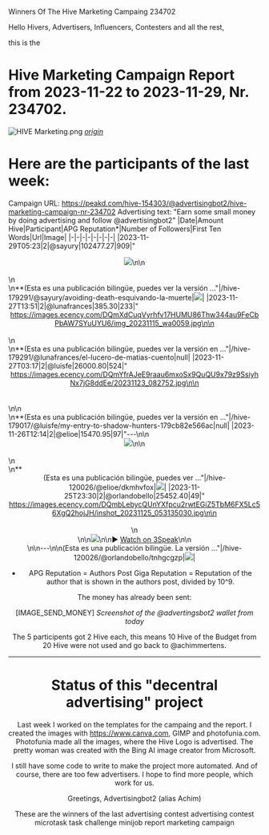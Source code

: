 Winners Of The Hive Marketing Campaing 234702

Hello Hivers, Advertisers, Influencers, Contesters and all the rest,

this is the
# Hive Marketing Campaign Report from 2023-11-22 to 2023-11-29, Nr. 234702.
![HIVE Marketing.png](https://files.peakd.com/file/peakd-hive/achimmertens/AKqchzabeuVfZ4Dio3CipS4qSJMBALn2bcSRbCxWziyEqTSacinMkaF6h3jk4as.png)
*[origin](https://photofunia.com/)*

# Here are the participants of the last week:
Campaign URL: https://peakd.com/hive-154303/@advertisingbot2/hive-marketing-campaign-nr-234702
Advertising text: "Earn some small money by doing advertising and follow @advertisingbot2"
|Date|Amount Hive|Participant|APG Reputation*|Number of Followers|First Ten Words|Url|Image|
|-|-|-|-|-|-|-|-|
|2023-11-29T05:23|2|@sayury|102477.27|909|"<center> ![](https://images.ecency.com/DQmPMMCGoj9ADyeswkpPjmwnEgqtK6RK1zSpi1RMptgNDr3/inshot_20231129_005122845.jpg)\n\n</center><br>\n<br>\n**(Esta es una publicación bilingüe, puedes ver la versión ..."|/hive-179291/@sayury/avoiding-death-esquivando-la-muerte|![](https://images.ecency.com/DQmPMMCGoj9ADyeswkpPjmwnEgqtK6RK1zSpi1RMptgNDr3/inshot_20231129_005122845.jpg)|
|2023-11-27T13:51|2|@lunafrances|385.30|233|"<center>https://images.ecency.com/DQmXdCuqVyrhfv17HUMU86Thw344au9FeCbPbAW7SYuUYU6/img_20231115_wa0059.jpg\n\n</center><br>\n<br>\n**(Esta es una publicación bilingüe, puedes ver la versión en ..."|/hive-179291/@lunafrances/el-lucero-de-matias-cuento|null|
|2023-11-27T03:17|2|@luisfe|26000.80|524|"<center>https://images.ecency.com/DQmYfrAJeE9raau6mxoSx9QuQU9x79z9SsiyhNx7jG8ddEe/20231123_082752.jpg\n\n</center><br><br>\n\n<br>\n**(Esta es una publicación bilingüe, puedes ver la versión en ..."|/hive-179017/@luisfe/my-entry-to-shadow-hunters-179cb82e566ac|null|
|2023-11-26T12:14|2|@elioe|15470.95|97|"---\n\n<center>![](https://images.ecency.com/DQmZJzTmoWUTBa29isgAmGujWZz6hjk8uLev6qxNxsvTTWL/inshot_20231126_062330918.jpg)\n\n </center><br>\n<br>\n** <center> (Esta es una publicación bilingüe, puedes ver ..."|/hive-120026/@elioe/dkmhvfox|![](https://images.ecency.com/DQmZJzTmoWUTBa29isgAmGujWZz6hjk8uLev6qxNxsvTTWL/inshot_20231126_062330918.jpg)|
|2023-11-25T23:30|2|@orlandobello|25452.40|49|"<center>https://images.ecency.com/DQmbLebycQUnYXfpcu2rwtEGiZ5TbM6FX5Lc56XgQ2hojJH/inshot_20231125_053135030.jpg\n\n</center><br>\n<center>\n\n[![](https://ipfs-3speak.b-cdn.net/ipfs/bafybeibwsu2wgzmeyqfxdn5zzsqfw4kkqmda7gx2hop2sdhtnajeasozxm/)](https://3speak.tv/watch?v=orlandobello/tnhgcgzp)\n\n▶️ [Watch on 3Speak](https://3speak.tv/watch?v=orlandobello/tnhgcgzp)\n\n</center>\n\n---\n\n(Esta es una publicación bilingüe. La versión ..."|/hive-120026/@orlandobello/tnhgcgzp|![](https://ipfs-3speak.b-cdn.net/ipfs/bafybeibwsu2wgzmeyqfxdn5zzsqfw4kkqmda7gx2hop2sdhtnajeasozxm/)|


* APG Reputation = Authors Post Giga Reputation = Reputation of the author that is shown in the authors post, divided by 10^9.



The money has already been sent:

[IMAGE_SEND_MONEY]
*Screenshot of the @advertingsbot2 wallet from today*

The 5 participents got 2 Hive each, this means 10 Hive of the Budget from 20 Hive were not used and go back to @achimmertens.

---
# Status of this "decentral advertising" project


Last week I worked on the templates for the campaing and the report. I created the images with https://www.canva.com, GIMP and photofunia.com. Photofunia made all the images, where the Hive Logo is advertised. The pretty woman was created with the Bing AI image creator from Microsoft.

I still have some code to write to make the project more automated.
And of course, there are too few advertisers. I hope to find more people, which work for us.



Greetings, Advertisingbot2 (alias Achim)



These are the winners of the last advertising contest
advertising contest microtask task challenge minijob report marketing campaign

